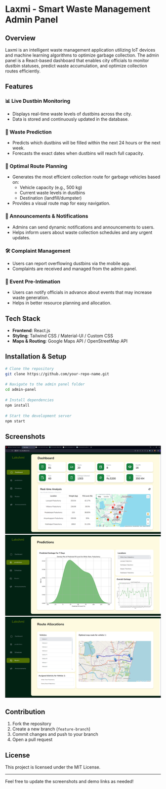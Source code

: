 # Laxmi - Smart Waste Management Admin Panel

## Overview

Laxmi is an intelligent waste management application utilizing IoT devices and machine learning algorithms to optimize garbage collection. The admin panel is a React-based dashboard that enables city officials to monitor dustbin statuses, predict waste accumulation, and optimize collection routes efficiently.

## Features

### 📊 Live Dustbin Monitoring

- Displays real-time waste levels of dustbins across the city.
- Data is stored and continuously updated in the database.

### 🔮 Waste Prediction

- Predicts which dustbins will be filled within the next 24 hours or the next week.
- Forecasts the exact dates when dustbins will reach full capacity.

### 🚛 Optimal Route Planning

- Generates the most efficient collection route for garbage vehicles based on:
  - Vehicle capacity (e.g., 500 kg)
  - Current waste levels in dustbins
  - Destination (landfill/dumpster)
- Provides a visual route map for easy navigation.

### 📢 Announcements & Notifications

- Admins can send dynamic notifications and announcements to users.
- Helps inform users about waste collection schedules and any urgent updates.

### 🛠 Complaint Management

- Users can report overflowing dustbins via the mobile app.
- Complaints are received and managed from the admin panel.

### 📅 Event Pre-Intimation

- Users can notify officials in advance about events that may increase waste generation.
- Helps in better resource planning and allocation.

## Tech Stack

- **Frontend**: React.js
- **Styling**: Tailwind CSS / Material-UI / Custom CSS
- **Maps & Routing**: Google Maps API / OpenStreetMap API

## Installation & Setup

```bash
# Clone the repository
git clone https://github.com/your-repo-name.git

# Navigate to the admin panel folder
cd admin-panel

# Install dependencies
npm install

# Start the development server
npm start
```

## Screenshots

![Dashboard](Screenshots/dash.png)
![Live Monitoring](Screenshots/pred.png)
![Route Optimization](Screenshots/route.png)

<!-- ## Demo Video
[![Watch the Demo](path-to-video/demo-thumbnail.png)](path-to-video/demo.mp4) -->

## Contribution

1. Fork the repository
2. Create a new branch (`feature-branch`)
3. Commit changes and push to your branch
4. Open a pull request

## License

This project is licensed under the MIT License.

---

Feel free to update the screenshots and demo links as needed!
